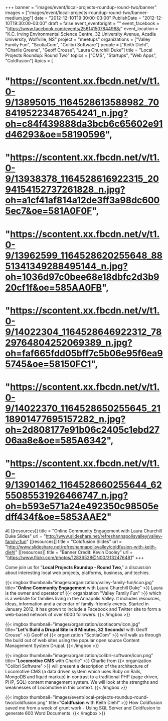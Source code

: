 +++
banner = "images/event/local-projects-roundup-round-two/banner"
images = ["images/event/local-projects-roundup-round-two/banner-medium.jpg"]
date = "2012-12-10T19:30:00-03:00"
PublishDate = "2012-12-10T19:30:00-03:00"
draft = false
event_eventbright = ""
event_facebook = "https://www.facebook.com/events/256141507844968/"
event_location = "K.C. Irving Environmental Science Centre, 32 University Avenue, Acadia University, Wolfville, NS"
project = "meetups"
organizations = ["Valley Family Fun", "ScotiaCom", "Colibri Software"]
people = ["Keith Diehl", "Charlie Greene", "Geoff Crouse", "Laura Churchill Duke"]
title = "Local Projects Roundup: Round Two"
topics = ["CMS", "Startups", "Web Apps", "Coldfusion"]
#pics = [
#    "https://scontent.xx.fbcdn.net/v/t1.0-9/13895015_1164528613588982_7084195223487654241_n.jpg?oh=c84f439888da3bcb6c65602e91d46293&oe=58190596",
#    "https://scontent.xx.fbcdn.net/v/t1.0-9/13938378_1164528616922315_2094154152737261828_n.jpg?oh=a1cf41af814a12de3ff3a98dc6005ec7&oe=581A0F0F",
#    "https://scontent.xx.fbcdn.net/v/t1.0-9/13962599_1164528620255648_8851341349288495144_n.jpg?oh=1036d97c0bee68e18dbfc2d3b920cf1f&oe=585AA0FB",
#    "https://scontent.xx.fbcdn.net/v/t1.0-9/14022304_1164528646922312_7829764804252069389_n.jpg?oh=faf665fdd05bff7c5b06e95f6ea95745&oe=58150FC1",
#    "https://scontent.xx.fbcdn.net/v/t1.0-9/14022370_1164528650255645_2118901477695157282_n.jpg?oh=2d808177e91b06c2405c1ebd2706aa8e&oe=585A6342",
#    "https://scontent.xx.fbcdn.net/v/t1.0-9/13901462_1164528660255644_6255085531926466747_n.jpg?oh=b593e571a24e492350c98505edff434f&oe=5853AAE2"
#]
[[resources]]
title = "Online Community Engagement with Laura Churchill Duke Slides"
url = "http://www.slideshare.net/refreshannapolisvalley/valley-family-fun"
[[resources]]
title = "Coldfusion Slides"
url = "http://www.slideshare.net/refreshannapolisvalley/coldfusion-with-keith-diehl" 
[[resources]]
title = "Banner Credit: Kevin Dooley"
url = "https://www.flickr.com/photos/12836528@N00/3132476481"
+++

Come join us for "**Local Projects Roundup - Round Two**," a discussion about interesting local web projects, platforms, business, and techies.

{{< imgbox thumbnail="images/organization/valley-family-fun/icon.jpg" title="**Online Community Engagement** with Laura Churchill Duke" >}}
    Laura is the owner and operator of {{< organization "Valley Family Fun" >}} which is a website for families living in the Annapolis Valley. It includes resources, ideas, information and a calendar of family-friendly events. Started in January 2012, it has grown to include a Facebook and Twitter site to form a web-based network of over 6000 followers.
{{< /imgbox >}}

{{< imgbox thumbnail="images/organization/scotiacom/icon.jpg" title="**Let's Build a Drupal Site in 8 Minutes, 32 Seconds!** with Geoff Crouse" >}}
    Geoff of {{< organization "ScotiaCom" >}} will walk us through the build out of web sites using the popular open source Content Management System Drupal.
{{< /imgbox >}}

{{< imgbox thumbnail="images/organization/colibri-software/icon.png" title="**Locomotive CMS** with Charlie" >}}
    Charlie from {{< organization "Colibri Software" >}} will present a description of the architecture of Locomotive CMS (a data driven system which uses Ruby on Rails, MongoDB and liquid markup) in contrast to a traditional PHP (page driven, PHP, SQL) content management system. We will look at the strengths and weaknesses of Locomotive in this context.
{{< /imgbox >}}

{{< imgbox thumbnail="images/event/local-projects-roundup-round-two/coldfusion.png" title="**Coldfusion** with Keith Diehl" >}}
    How Coldfusion saved me from a week of grunt work - Using SQL Server and Coldfusion to generate 600 Word Documents.
{{< /imgbox >}}
